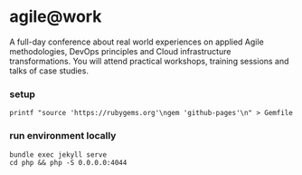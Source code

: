 agile@work
===
A full-day conference about real world experiences on applied Agile methodologies, DevOps principles and Cloud infrastructure transformations. You will attend practical workshops, training sessions and talks of case studies.

### setup

```
printf "source 'https://rubygems.org'\ngem 'github-pages'\n" > Gemfile
```

### run environment locally

```
bundle exec jekyll serve
cd php && php -S 0.0.0.0:4044
```
